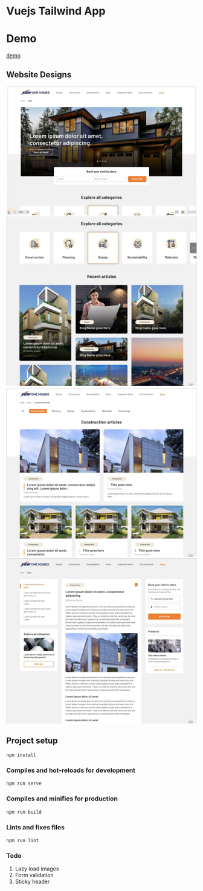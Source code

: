 # Vuejs Tailwind App

# Demo
<a href="htpps://resido-vue.web.app">demo</a>

## Website Designs

<img src="./screenshots/screenshot.jpg" />
<img src="./screenshots/screenshot2.jpg" />
<img src="./screenshots/screenshot3.jpg" />
<img src="./screenshots/screenshot4.jpg" />

## Project setup
```
npm install
```

### Compiles and hot-reloads for development
```
npm run serve
```

### Compiles and minifies for production
```
npm run build
```

### Lints and fixes files
```
npm run lint
```

### Todo
1. Lazy load images
1. Form validation
1. Sticky header
